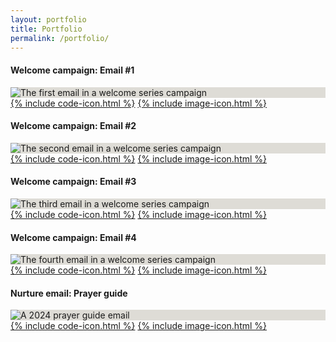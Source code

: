 ```yaml
---
layout: portfolio
title: Portfolio
permalink: /portfolio/
---
```


<div class="projects splendid-flex justify-between flex-wrap">
	<article class="project">
		<h4>Welcome campaign: Email #1</h4>
		<div class="scroll-img-container rounded shadow" style="background-color:#DEDCD6;">
			<picture>
				<source type="image/webp" srcset="/assets/img/portfolio/mkt_generic-welcome-series_1-welcome__journey_680x.webp" >
				<img src="/assets/img/portfolio/mkt_generic-welcome-series_1-welcome__journey_680x.jpeg" alt="The first email in a welcome series campaign" />
			</picture>
		</div>
		<footer class="splendid-flex mt-4 py-1 px-3 flex-row justify-center items-center text-sm">
			<a href="https://github.com/capncapes/emails/blob/main/production/precept/mkt_generic-welcome-series_1-welcome__journey.html" title="See the email code on GitHub" class="p-3 bg-white shadow" target="_blank">{% include code-icon.html %}</a>
			<a href="https://github.com/capncapes/emails/blob/main/production/precept/mkt_generic-welcome-series_1-welcome__journey.jpeg" title="See the email screenshot on GitHub" class="p-3 bg-white shadow" target="_blank">{% include image-icon.html %}</a>
		</footer>
	</article>
	<article class="project">
		<h4>Welcome campaign: Email #2</h4>
		<div class="scroll-img-container rounded shadow" style="background-color:#DEDCD6;">
			<picture>
				<source type="image/webp" srcset="/assets/img/portfolio/mkt_generic-welcome-series_2-pbsm__journey_680x.webp" >
				<img src="/assets/img/portfolio/mkt_generic-welcome-series_2-pbsm__journey_680x.jpeg" alt="The second email in a welcome series campaign" />
			</picture>
		</div>
		<footer class="splendid-flex mt-4 py-1 px-3 flex-row justify-center items-center text-sm">
			<a href="https://github.com/capncapes/emails/blob/main/production/precept/mkt_generic-welcome-series_2-pbsm__journey.html" title="See the email code on GitHub" class="p-3 bg-white shadow" target="_blank">{% include code-icon.html %}</a>
			<a href="https://github.com/capncapes/emails/blob/main/production/precept/mkt_generic-welcome-series_2-pbsm__journey.jpeg" title="See the email screenshot on GitHub" class="p-3 bg-white shadow" target="_blank">{% include image-icon.html %}</a>
		</footer>
	</article>
	<article class="project">
		<h4>Welcome campaign: Email #3</h4>
		<div class="scroll-img-container rounded shadow" style="background-color:#DEDCD6;">
			<picture>
				<source type="image/webp" srcset="/assets/img/portfolio/mkt_generic-welcome-series_3-discovery-study__journey_680x.webp" >
				<img src="/assets/img/portfolio/mkt_generic-welcome-series_3-discovery-study__journey_680x.jpeg" alt="The third email in a welcome series campaign" />
			</picture>
		</div>
		<footer class="splendid-flex mt-4 py-1 px-3 flex-row justify-center items-center text-sm">
			<a href="https://github.com/capncapes/emails/blob/main/production/precept/mkt_generic-welcome-series_3-discovery-study__journey.html" title="See the email code on GitHub" class="p-3 bg-white shadow" target="_blank">{% include code-icon.html %}</a>
			<a href="https://github.com/capncapes/emails/blob/main/production/precept/mkt_generic-welcome-series_3-discovery-study__journey.jpeg" title="See the email screenshot on GitHub" class="p-3 bg-white shadow" target="_blank">{% include image-icon.html %}</a>
		</footer>
	</article>
	<article class="project">
		<h4>Welcome campaign: Email #4</h4>
		<div class="scroll-img-container rounded shadow" style="background-color:#DEDCD6;">
			<picture>
				<source type="image/webp" srcset="/assets/img/portfolio/mkt_generic-welcome-series_4-group-locator__journey_680x.webp" >
				<img src="/assets/img/portfolio/mkt_generic-welcome-series_4-group-locator__journey_680x.jpeg" alt="The fourth email in a welcome series campaign" />
			</picture>
		</div>
		<footer class="splendid-flex mt-4 py-1 px-3 flex-row justify-center items-center text-sm">
			<a href="https://github.com/capncapes/emails/blob/main/production/precept/mkt_generic-welcome-series_4-group-locator__journey.html" title="See the email code on GitHub" class="p-3 bg-white shadow" target="_blank">{% include code-icon.html %}</a>
			<a href="https://github.com/capncapes/emails/blob/main/production/precept/mkt_generic-welcome-series_4-group-locator__journey.jpeg" title="See the email screenshot on GitHub" class="p-3 bg-white shadow" target="_blank">{% include image-icon.html %}</a>
		</footer>
	</article>
	<article class="project">
		<h4>Nurture email: Prayer guide</h4>
		<div class="scroll-img-container rounded shadow" style="background-color:#DEDCD6;">
			<picture style="width:auto; margin: 0 auto;">
				<source type="image/webp" srcset="/assets/img/portfolio/adv_ml2401_1-prayer-guide_800x.webp" >
				<img src="/assets/img/portfolio/adv_ml2401_1-prayer-guide_800x.jpeg" alt="A 2024 prayer guide email" />
			</picture>
		</div>
		<footer class="splendid-flex mt-4 py-1 px-3 flex-row justify-center items-center text-sm">
			<a href="https://github.com/capncapes/emails/blob/main/production/precept/fundraising/adv_ml2401_1-prayer-guide.html" title="See the email code on GitHub" class="p-3 bg-white shadow" target="_blank">{% include code-icon.html %}</a>
			<a href="https://github.com/capncapes/emails/blob/main/production/precept/fundraising/adv_ml2401_1-prayer-guide.jpeg" title="See the email screenshot on GitHub" class="p-3 bg-white shadow" target="_blank">{% include image-icon.html %}</a>
		</footer>
	</article>
</div>